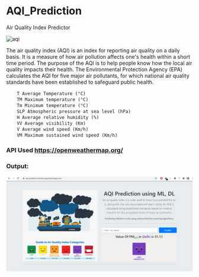 # AQI_Prediction
Air Quality Index Predictor

![aqi](https://www.deq.ok.gov/wp-content/uploads/air-division/aqi_mini-1200x675.png)

The air quality index (AQI) is an index for reporting air quality on a daily basis. It is a measure of how air pollution affects one's health within a short time period. The purpose of the AQI is to help people know how the local air quality impacts their health. The Environmental Protection Agency (EPA) calculates the AQI for five major air pollutants, for which national air quality standards have been established to safeguard public health.

        T Average Temperature (°C)
        TM Maximum temperature (°C)
        Tm Minimum temperature (°C)
        SLP Atmospheric pressure at sea level (hPa)
        H Average relative humidity (%)
        VV Average visibility (Km)
        V Average wind speed (Km/h)
        VM Maximum sustained wind speed (Km/h)



### API Used https://openweathermap.org/

### Output:
![output](img/1.PNG)
